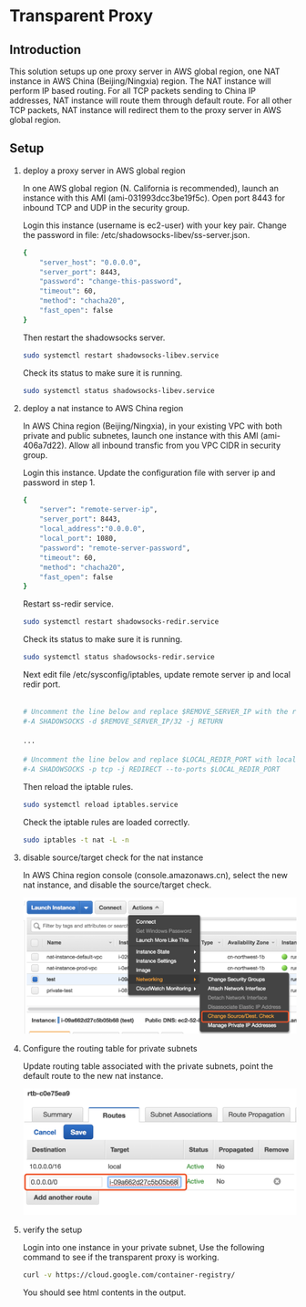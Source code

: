 # Transparent Proxy

## Introduction

This solution setups up one proxy server in AWS global region, one NAT instance in AWS China (Beijing/Ningxia) region. The NAT instance will perform IP based routing. For all TCP packets sending to China IP addresses, NAT instance will route them through default route. For all other TCP packets, NAT instance will redirect them to the proxy server in AWS global region.  

## Setup

1. deploy a proxy server in AWS global region

    In one AWS global region (N. California is recommended), launch an instance with this AMI (ami-031993dcc3be19f5c). Open port 8443 for inbound TCP and UDP in the security group.

    Login this instance (username is ec2-user) with your key pair. Change the password in file: /etc/shadowsocks-libev/ss-server.json.

    ```bash
    {
        "server_host": "0.0.0.0",
        "server_port": 8443,
        "password": "change-this-password",
        "timeout": 60,
        "method": "chacha20",
        "fast_open": false
    }
    ```

    Then restart the shadowsocks server.

    ```bash
    sudo systemctl restart shadowsocks-libev.service
    ```

    Check its status to make sure it is running.

    ```bash
    sudo systemctl status shadowsocks-libev.service
    ```

2. deploy a nat instance to AWS China region

    In AWS China region (Beijing/Ningxia), in your existing VPC with both private and public subnetes, launch one instance with this AMI (ami-406a7d22). Allow all inbound transfic from you VPC CIDR in security group.

    Login this instance. Update the configuration file with server ip and password in step 1.

    ```bash
    {
        "server": "remote-server-ip",
        "server_port": 8443,
        "local_address":"0.0.0.0",
        "local_port": 1080,
        "password": "remote-server-password",
        "timeout": 60,
        "method": "chacha20",
        "fast_open": false
    }
    ```

    Restart ss-redir service.

    ```bash
    sudo systemctl restart shadowsocks-redir.service
    ```

    Check its status to make sure it is running.

    ```bash
    sudo systemctl status shadowsocks-redir.service
    ```

    Next edit file /etc/sysconfig/iptables, update remote server ip and local redir port.

    ```bash

    # Uncomment the line below and replace $REMOVE_SERVER_IP with the remote shadowsocks server ip address.
    #-A SHADOWSOCKS -d $REMOVE_SERVER_IP/32 -j RETURN

    ...

    # Uncomment the line below and replace $LOCAL_REDIR_PORT with local ss-redir listening port
    #-A SHADOWSOCKS -p tcp -j REDIRECT --to-ports $LOCAL_REDIR_PORT

    ```

    Then reload the iptable rules.

    ```bash
    sudo systemctl reload iptables.service
    ```

    Check the iptable rules are loaded correctly.

    ```bash
    sudo iptables -t nat -L -n
    ```

3. disable source/target check for the nat instance

    In AWS China region console (console.amazonaws.cn), select the new nat instance, and disable the source/target check.

    ![disable src/tgt check](./images/disable_src_target_check.png)

4. Configure the routing table for private subnets

    Update routing table associated with the private subnets, point the default route to the new nat instance.

    ![update the default route](./images/update_default_route.png)

5. verify the setup

    Login into one instance in your private subnet, Use the following command to see if the transparent proxy is working.

    ```bash
    curl -v https://cloud.google.com/container-registry/
    ```
    You should see html contents in the output.
